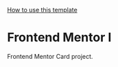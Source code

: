 [How to use this template](./.github/template/README.md)

# Frontend Mentor I

Frontend Mentor Card project.
